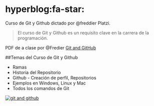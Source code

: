 # hyperblog:fa-star:
Curso de Git y Github dictado por @freddier Platzi.

>El curso de Git y Github es un requisito clave en la carrera de la programación.

PDF de a clase por @Fredier
[Git and GitHub](http://https://static.platzi.com/media/public/uploads/git-github_917f1c24-de6d-4d30-99ca-f47214e6ae16.pdf "Git and GitHub")

##Temas del Curso de Git y Github
* Ramas
* Historia del Repositorio
* Github - Creación de perfil, Repositorios
* Ejemplos en Windows, Linux y Mac
* Todos los comandos de Git

[![git and github](https://camo.githubusercontent.com/38f113b96a368dfb7f634d2f2da97e7b8c748042d2a284b97c3fad048bb3ff55/68747470733a2f2f6d69726f2e6d656469756d2e636f6d2f6d61782f323733322f312a6d74736b3366515f4252656d466964686b656c3364412e706e67 "git and github")](https://camo.githubusercontent.com/38f113b96a368dfb7f634d2f2da97e7b8c748042d2a284b97c3fad048bb3ff55/68747470733a2f2f6d69726f2e6d656469756d2e636f6d2f6d61782f323733322f312a6d74736b3366515f4252656d466964686b656c3364412e706e67 "git and github")
